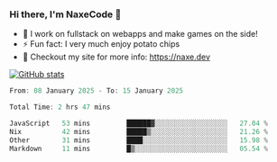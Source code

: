 ### Hi there, I'm NaxeCode 👋
- 🔭 I work on fullstack on webapps and make games on the side!
- ⚡ Fun fact: I very much enjoy potato chips
- 🔋 Checkout my site for more info: https://naxe.dev

[![GitHub stats](https://github-readme-stats.vercel.app/api?username=naxecode&theme=onedark)](https://naxe.dev)

<!--START_SECTION:waka-->

```csharp
From: 08 January 2025 - To: 15 January 2025

Total Time: 2 hrs 47 mins

JavaScript   53 mins         ██████▓░░░░░░░░░░░░░░░░░░   27.04 %
Nix          42 mins         █████▒░░░░░░░░░░░░░░░░░░░   21.26 %
Other        31 mins         ████░░░░░░░░░░░░░░░░░░░░░   15.98 %
Markdown     11 mins         █▒░░░░░░░░░░░░░░░░░░░░░░░   05.54 %
```

<!--END_SECTION:waka-->



<!--
**NaxeCode/NaxeCode** is a ✨ _special_ ✨ repository because its `README.md` (this file) appears on your GitHub profile.

Here are some ideas to get you started:

- 🔭 I’m currently working on Web apps for indie games!
- 🌱 I’m currently mastering C#
- 👯 I’m looking to collaborate on ...
- 🤔 I’m looking for help with ...
- 💬 Ask me about ...
- 📫 How to reach me: ...
- 😄 Pronouns: ...
- ⚡ Fun fact: I love chips
-->
